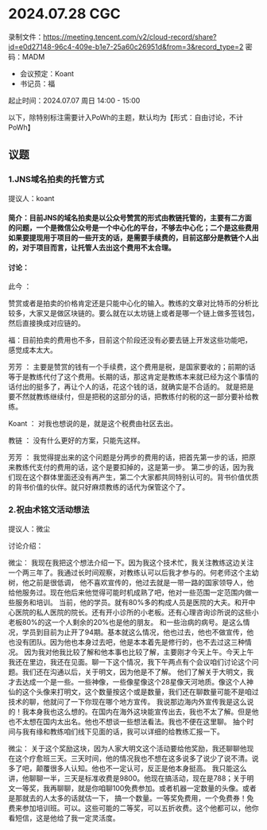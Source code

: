 # 2024.07.28 CGC

录制文件：https://meeting.tencent.com/v2/cloud-record/share?id=e0d27148-96c4-409e-b1e7-25a60c26951d&from=3&record_type=2
密码：MADM

- 会议预定：Koant
- 书记员：福

起止时间：2024.07.07 周日 14:00 - 15:00

以下，除特别标注需要计入PoWh的主题，默认均为【形式：自由讨论，不计PoWh】

## 议题

### 1.JNS域名拍卖的托管方式
提议人：koant
#### 简介：目前JNS的域名拍卖是以公众号赞赏的形式由教链托管的，主要有二方面的问题，一个是微信公众号是一个中心化的平台，不够去中心化；二个是这些费用如果要提现用于项目的一些开支的话，是需要手续费的，目前这部分是教链个人出的，对于项目而言，让托管人去出这个费用不太合理。
#### 讨论：
此今 ：

赞赏或者是拍卖的价格肯定还是只能中心化的输入。教练的文章对比特币的分析比较多，大家又是做区块链的。要么就在以太坊链上或者是哪一个链上做多签钱包，然后直接换成对应链的。

福：目前拍卖的费用也不多，目前这个阶段还没有必要去链上开发这些功能吧， 感觉成本太大。

芳芳 ：
主要是赞赏的钱有一个手续费，这个费用是税，是国家要收的；前期的话等于是教练代付了这个费用。长期的话，那这肯定是教练本来就已经为这个事情的话付出的挺多了，再让个人的话，花这个钱的话，就确实是不合适的。
就是把是要不然就教练继续付，但是把税的这部分的话，把教练付的税的这一部分要补给教练。

Koant ：
对我也想说的是，就是这个税费由社区去出。

教链 ：
没有什么更好的方案，只能先这样。

芳芳 ：
我觉得提出来的这个问题是分两步的费用的话，把首先第一步的话，把原来教练代支付的费用的话，这个是要扣掉的，这是第一步。
第二步的话，因为我们现在这个群体里面还没有再产生，第二个大家都共同特别认可的。背书价值优质的背书价值的伙伴。就只好麻烦教练的话代为保管这个了。


### 2.祝由术铭文活动想法
提议人：微尘   

讨论介绍：

微尘：
我现在我把这个想法介绍一下。因为我这个技术忙，我关注教练这边关注一个两三年了。我通过长时间观察，对教练认可以后我才参与的。何老师这个主幼树，他之前是很低调，
他不喜欢宣传的，他过去就是一带一路的国家领导人，他给他服务过。现在他后来他觉得可能时机成熟了吧，他对一些范围一定范围内做一些服务和培训。
当前，他的学员。就有80%多的构成人员是医院的大夫。和开中心医院的私人医院的院长。还有开小诊所的小老板。还有心理咨询诊所说的这些小老板80%的这一个人剩余的20%也是他的朋友。
和一些治病的病号。是这么情况，学员到目前为止开了94期。基本就这么情况，他也过去，他也不做宣传，他也没有团队。因为他也本身过去吧，他是本本着先是修行的，也不去过这三种情况。
因为我对他我比较了解和他本事也比较了解，主要刚才今天上午。今天上午我还在里边，我还在见面。聊一下这个情况，我下午两点有个会议咱们讨论这个问题。我们还在沟通以后，关于明文，因为他是不了解。
他们了解关于大明文，我才去达成一个是一些。一些神像，一些像星像这个28星像天河地质。像这个人神仙的这个头像来打明文，这个数量按这个或是数量，我们还在聊数量可能不是咱过技术的聊，他就问了一下你现在哪个地方宣传。
我说那边海内外宣传我是这么说的！我本身我也这么想的。在国内在海外这块能宣传出去，我也不太了解。但是他也不太想在国内太出名。他也不想谈一些想法看法。我也不便在这里聊。
抽个时间与我有缘和教练咱们线下见面的话，我可以详细的给教练汇报一下。

微尘：
关于这个奖励这块，因为人家大明文这个活动要给他奖励，我还聊聊他现在这个疗愈班三天。三天时间，他的情况我也不想在这多说多了说少了说不清。说多了吧，颠覆很多人认知。他也不一定认可，反正是他本身挺高。
我只能这么讲，他聊聊一半，三天是标准收费是9800。他现在搞活动，现在是788；关于明文一等奖，我再聊聊，就是你咱聊100免费参加。或者机器一定数量的头像。或者是那就去的人太多的话就估一下，
搞一个数量。一等奖免费用，一个免费券！免费来参加培训班。可以。这些可能的二等奖，可以五折收费。这个他都可以，他你看短信，这是他给了我一定灵活度。






















